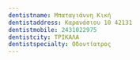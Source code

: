 ```yaml
---
dentistname: Μπαταγιάννη Κική
dentistaddress: Καρανάσιου 10 42131
dentistmobile: 2431022975
dentistcity: ΤΡΙΚΑΛΑ
dentistspecialty: Οδοντίατρος
---
```

